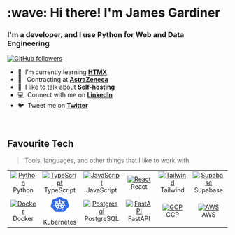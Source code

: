 <h1 align="left" id="jamesgardiner-title">:wave: Hi there! I'm James Gardiner</h1>
<h3 align="left">I'm a developer, and I use Python for Web and Data Engineering</h3>

<p align="left">
  <a href="https://github.com/JamesGardiner?tab=followers">
    <img alt="GitHub followers" src="https://img.shields.io/github/followers/JamesGardiner?color=green&logo=github">
  </a>
</p>

<!--
<a href="#jamesgardiner-title">
  <img src="https://raw.githubusercontent.com/JamesGardiner/github-stats-transparent/output/generated/overview.svg" alt="JamesGardiner" align="right" />
</a>
-->

- :seedling: &nbsp;I’m currently learning **[HTMX]**
- :dna: &nbsp; Contracting at **[AstraZeneca]**
- :speech_balloon: &nbsp;I like to talk about **Self-hosting**
- :computer: &nbsp;Connect with me on **[LinkedIn]**
- :bird: &nbsp;Tweet me on **[Twitter]**

<br>

<h2 align="left" id="jamesgardiner-tech">Favourite Tech</h2>

> Tools, languages, and other things that I like to work with.

<table>
  <tr>
    <td align="center" width="96">
      <a href="https://python.org">
        <img src="https://upload.wikimedia.org/wikipedia/commons/c/c3/Python-logo-notext.svg" width="48" height="48" alt="Python" />
      </a>
      <br>Python
    </td>
    <td align="center" width="96">
      <a href="https://www.typescriptlang.org">
        <img src="https://upload.wikimedia.org/wikipedia/commons/4/4c/Typescript_logo_2020.svg" width="48" height="48" alt="TypeScript" />
      </a>
      <br>TypeScript
    </td>
    <td align="center" width="96">
      <a href="https://javascript.com">
        <img src="https://upload.wikimedia.org/wikipedia/commons/9/99/Unofficial_JavaScript_logo_2.svg" width="48" height="48" alt="JavaScript" />
      </a>
      <br>JavaScript
    </td>
    <td align="center" width="96">
      <a href="https://reactjs.org/" >
        <img src="https://upload.wikimedia.org/wikipedia/commons/a/a7/React-icon.svg" width="48" height="48" alt="React" />
      </a>
      <br>React
    </td>
    <td align="center" width="96">
      <a href="https://tailwind.com" >
        <img src="https://upload.wikimedia.org/wikipedia/commons/d/d5/Tailwind_CSS_Logo.svg" width="48" height="48" alt="Tailwind" />
      </a>
      <br>Tailwind
    </td>
    <td align="center" width="96">
      <a href="https://supabase.com/" >
        <img src="https://raw.githubusercontent.com/supabase/supabase/master/web/static/img/showcase-logo/supabase-logo.svg" width="48" height="48" alt="Supabase" />
      </a>
      <br>Supabase
    </td>
  </tr>
  <tr>
    <td align="center" width="96"> 
      <a href="https://docker.com" >
        <img src="https://www.docker.com/wp-content/uploads/2022/03/Moby-logo.png" alt="Docker" />
      </a>
      <br>Docker
    </td>
    <td align="center" width="96">
      <a href="https://kubernetes.io" >
        <img src="https://raw.githubusercontent.com/cncf/artwork/master/projects/kubernetes/icon/color/kubernetes-icon-color.svg" width="48" height="48" alt="Kubernetes" />
      </a>
      <br>Kubernetes
    </td>
    <td align="center"  width="96">
      <a href="https://www.postgresql.org/">
        <img src="https://upload.wikimedia.org/wikipedia/commons/2/29/Postgresql_elephant.svg" width="48" height="48" alt="Postgresql" />
      </a>
      <br>PostgreSQL
    </td>
    <td align="center"  width="96">
      <a href="https://fastapi.tiangolo.com/">
        <img src="https://cdn.worldvectorlogo.com/logos/fastapi-1.svg" width="48" height="48" alt="FastAPI" />
      </a>
      <br>FastAPI
    </td>
    <td align="center" width="96">
      <a href="https://cloud.google.com/">
        <img src="https://cdn.worldvectorlogo.com/logos/google-cloud-2.svg" width="48" height="48" alt="GCP" />
      </a>
      <br>GCP
    </td>
    <td align="center"  width="96">
      <a href="https://aws.amazon.com/">
        <img src="https://upload.wikimedia.org/wikipedia/commons/9/93/Amazon_Web_Services_Logo.svg" width="48" height="48" alt="AWS" />
      </a>
      <br>AWS
    </td>
  </tr>
</table>

<!-- links -->

[HTMX]: https://htmx.org/
[linkedin]: https://www.linkedin.com/in/jrgardiner "James Gardiner LinkedIn"
[twitter]: https://twitter.com/_JamesRG
[AstraZeneca]: https://www.astrazeneca.co.uk/
[Original]: https://github.com/MacroPower/MacroPower/blob/master/README.md
